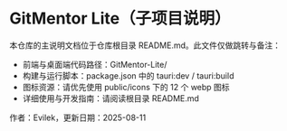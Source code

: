 # GitMentor Lite（子项目说明）

本仓库的主说明文档位于仓库根目录 README.md。此文件仅做跳转与备注：

- 前端与桌面端代码路径：GitMentor-Lite/
- 构建与运行脚本：package.json 中的 tauri:dev / tauri:build
- 图标资源：请优先使用 public/icons 下的 12 个 webp 图标
- 详细使用与开发指南：请阅读根目录 README.md

作者：Evilek，更新日期：2025-08-11
